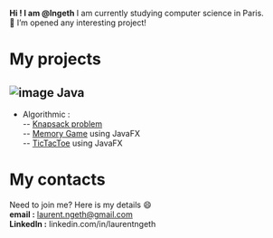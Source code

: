 **Hi ! I am @lngeth**
I am currently studying computer science in Paris.  
💞️ I’m opened any interesting project!

# My projects

## ![image](https://img.icons8.com/color/48/000000/java-coffee-cup-logo--v1.png) Java
- Algorithmic :  
-- [Knapsack problem](https://github.com/lngeth/Knapsack-Algorithm)  
-- [Memory Game](https://github.com/lngeth/MemoryGame) using JavaFX  
-- [TicTacToe](https://github.com/lngeth/TicTacToe) using JavaFX

# My contacts  
Need to join me? Here is my details :smile:  
**email :** laurent.ngeth@gmail.com  
**LinkedIn :** linkedin.com/in/laurentngeth  
